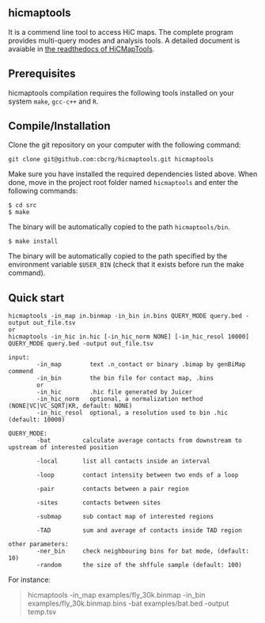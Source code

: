 hicmaptools
----------------------

It is a commend line tool to access HiC maps. The complete program provides multi-query modes and analysis tools. 
A detailed document is avaiable in [the readthedocs of HiCMapTools](https://hicmaptools.readthedocs.io/).

Prerequisites
--------------
hicmaptools compilation requires the following tools installed on your system ``make``, ``gcc-c++`` and ``R``. 


Compile/Installation 
--------------------

Clone the git repository on your computer with the following command: 

    git clone git@github.com:cbcrg/hicmaptools.git hicmaptools
    
    
Make sure you have installed the required dependencies listed above. 
When done, move in the project root folder named ``hicmaptools`` and enter the 
following commands:     
    
    $ cd src
    $ make
    

The binary will be automatically copied to the path ``hicmaptools/bin``.

    
    $ make install
    
 
The binary will be automatically copied to the path specified by the environment 
variable ``$USER_BIN`` (check that it exists before run the make command).

Quick start
--------------------

    hicmaptools -in_map in.binmap -in_bin in.bins QUERY_MODE query.bed -output out_file.tsv
    or
    hicmaptools -in_hic in.hic [-in_hic_norm NONE] [-in_hic_resol 10000] QUERY_MODE query.bed -output out_file.tsv
    
    input:  
            -in_map        text .n_contact or binary .bimap by genBiMap commend 
            -in_bin        the bin file for contact map, .bins
            or
            -in_hic        .hic file generated by Juicer
            -in_hic_norm   optional, a normalization method (NONE|VC|VC_SQRT|KR, default: NONE)
            -in_hic_resol  optional, a resolution used to bin .hic (default: 10000)    
        
    QUERY_MODE: 
            -bat         calculate average contacts from downstream to upstream of interested position
        
            -local       list all contacts inside an interval

            -loop        contact intensity between two ends of a loop
            
            -pair        contacts between a pair region
            
            -sites       contacts between sites

            -submap      sub contact map of interested regions

            -TAD         sum and average of contacts inside TAD region
        
    other parameters:
            -ner_bin     check neighbouring bins for bat mode, (default: 10)
            -random      the size of the shffule sample (default: 100)
		
		
For instance:
>hicmaptools -in_map examples/fly_30k.binmap -in_bin examples/fly_30k.binmap.bins -bat examples/bat.bed -output temp.tsv
